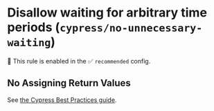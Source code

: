 # Disallow waiting for arbitrary time periods (`cypress/no-unnecessary-waiting`)

💼 This rule is enabled in the ✅ `recommended` config.

<!-- end auto-generated rule header -->
## No Assigning Return Values

See [the Cypress Best Practices guide](https://on.cypress.io/best-practices#Unnecessary-Waiting).
